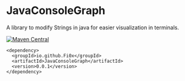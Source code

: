 # JavaConsoleGraph
A library to modify Strings in java for easier visualization in terminals.

[![Maven Central](https://maven-badges.herokuapp.com/maven-central/io.github.Fi0x/JavaConsoleGraph/badge.svg)](https://maven-badges.herokuapp.com/maven-central/io.github.Fi0x/JavaConsoleGraph/)
```
<dependency>
  <groupId>io.github.Fi0x</groupId>
  <artifactId>JavaConsoleGraph</artifactId>
  <version>0.0.1</version>
</dependency>
```
